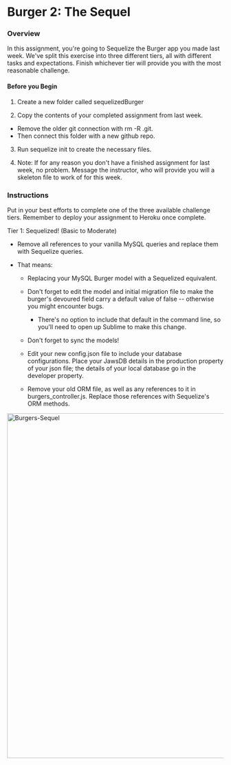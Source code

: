 # Burger 2: The Sequel

### Overview

In this assignment, you're going to Sequelize the Burger app you made last week. We've split this exercise into three different tiers, all with different tasks and expectations. Finish whichever tier will provide you with the most reasonable challenge.

#### Before you Begin

1. Create a new folder called sequelizedBurger

2. Copy the contents of your completed assignment from last week.
  - Remove the older git connection with rm -R .git. 
  - Then connect this folder with a new github repo.
  
3. Run sequelize init to create the necessary files.

4. Note: If for any reason you don't have a finished assignment for last week, no problem. Message the instructor, who will provide you will a skeleton file to work of for this week.

### Instructions

Put in your best efforts to complete one of the three available challenge tiers. Remember to deploy your assignment to Heroku once complete.

Tier 1: Sequelized! (Basic to Moderate)

* Remove all references to your vanilla MySQL queries and replace them with Sequelize queries.

* That means:

	- Replacing your MySQL Burger model with a Sequelized equivalent.
	
	- Don't forget to edit the model and initial migration file to make the burger's devoured field carry a default value of false -- otherwise you might encounter bugs.
	
		- There's no option to include that default in the command line, so you'll need to open up Sublime to make this change. 

	- Don't forget to sync the models!
	
	- Edit your new config.json file to include your database configurations. Place your JawsDB details in the production property of your json file; the details of your local database go in the developer property.

	- Remove your old ORM file, as well as any references to it in burgers_controller.js. Replace those references with Sequelize's ORM methods.

<img width="800" alt="Burgers-Sequel" src="https://kbowen200247.github.io/burger2/burger2Sequel.png">
